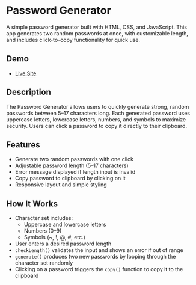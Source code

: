 # Password Generator

A simple password generator built with HTML, CSS, and JavaScript. This app generates two random passwords at once, with customizable length, and includes click-to-copy functionality for quick use.

## Demo
- [Live Site](https://password-generatorsss.netlify.app/)

## Description
The Password Generator allows users to quickly generate strong, random passwords between 5–17 characters long. Each generated password uses uppercase letters, lowercase letters, numbers, and symbols to maximize security. Users can click a password to copy it directly to their clipboard.

## Features
- Generate two random passwords with one click  
- Adjustable password length (5–17 characters)  
- Error message displayed if length input is invalid  
- Copy password to clipboard by clicking on it  
- Responsive layout and simple styling  

## How It Works
- Character set includes:
  - Uppercase and lowercase letters  
  - Numbers (0–9)  
  - Symbols (~, !, @, #, etc.)  
- User enters a desired password length  
- `checkLength()` validates the input and shows an error if out of range  
- `generate()` produces two new passwords by looping through the character set randomly  
- Clicking on a password triggers the `copy()` function to copy it to the clipboard  
